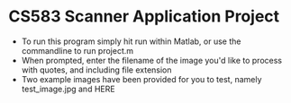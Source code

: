 # CS583 Scanner Application Project

- To run this program simply hit run within Matlab, or use the commandline to run project.m
- When prompted, enter the filename of the image you'd like to process with quotes, and including file extension
- Two example images have been provided for you to test, namely test_image.jpg and HERE
